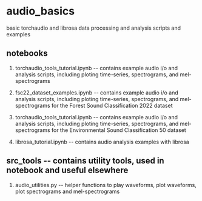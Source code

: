 # audio_basics
basic torchaudio and librosa data processing and analysis scripts and examples

## notebooks
1. torchaudio_tools_tutorial.ipynb -- contains example audio i/o and analysis scripts, including ploting time-series, spectrograms, and mel-spectrograms

2. fsc22_dataset_examples.ipynb -- contains example audio i/o and analysis scripts, including ploting time-series, spectrograms, and mel-spectrograms for the Forest Sound Classification 2022 dataset

3. torchaudio_tools_tutorial.ipynb -- contains example audio i/o and analysis scripts, including ploting time-series, spectrograms, and mel-spectrograms for the Environmental Sound Classification 50 dataset

4. librosa_tutorial.ipynb -- contains audio analysis examples with librosa



## src_tools -- contains utility tools, used in notebook and useful elsewhere
1. audio_utilities.py -- helper functions to play waveforms, plot waveforms, plot spectrograms and mel-spectrograms

